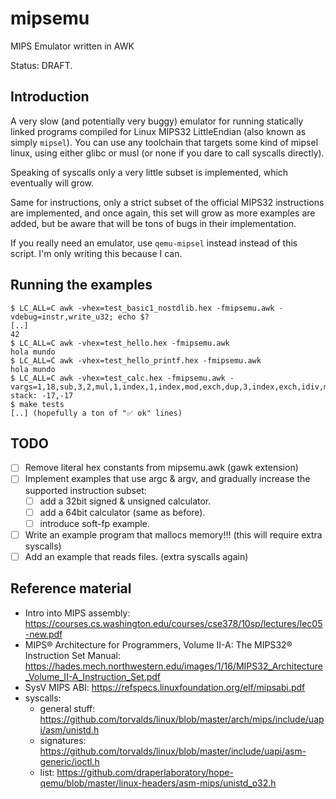 # mipsemu
MIPS Emulator written in AWK

Status: DRAFT.

## Introduction
A very slow (and potentially very buggy) emulator for running statically linked programs compiled for Linux MIPS32 LittleEndian (also known as simply `mipsel`).  You can use any toolchain that targets some kind of mipsel linux, using either glibc or musl (or none if you dare to call syscalls directly).

Speaking of syscalls only a very little subset is implemented, which eventually will grow.

Same for instructions, only a strict subset of the official MIPS32 instructions are implemented, and once again, this set will grow as more examples are added, but be aware that will be tons of bugs in their implementation.

If you really need an emulator, use `qemu-mipsel` instead instead of this script.  I'm only writing this because I can.

## Running the examples

```
$ LC_ALL=C awk -vhex=test_basic1_nostdlib.hex -fmipsemu.awk -vdebug=instr,write_u32; echo $?
[..]
42
$ LC_ALL=C awk -vhex=test_hello.hex -fmipsemu.awk
hola mundo
$ LC_ALL=C awk -vhex=test_hello_printf.hex -fmipsemu.awk
hola mundo
$ LC_ALL=C awk -vhex=test_calc.hex -fmipsemu.awk -vargs=1,18,sub,3,2,mul,1,index,1,index,mod,exch,dup,3,index,exch,idiv,mul,add
stack: -17,-17
$ make tests
[..] (hopefully a ton of "✅ ok" lines)
```

## TODO

* [ ] Remove literal hex constants from mipsemu.awk (gawk extension)
* [ ] Implement examples that use argc & argv, and gradually increase the supported instruction subset:
  * [ ] add a 32bit signed & unsigned calculator.
  * [ ] add a 64bit calculator (same as before).
  * [ ] introduce soft-fp example.
* [ ] Write an example program that mallocs memory!!! (this will require extra syscalls)
* [ ] Add an example that reads files. (extra syscalls again)

## Reference material
* Intro into MIPS assembly: https://courses.cs.washington.edu/courses/cse378/10sp/lectures/lec05-new.pdf
* MIPS® Architecture for Programmers, Volume II-A: The MIPS32® Instruction Set Manual: https://hades.mech.northwestern.edu/images/1/16/MIPS32_Architecture_Volume_II-A_Instruction_Set.pdf
* SysV MIPS ABI: https://refspecs.linuxfoundation.org/elf/mipsabi.pdf
* syscalls:
  * general stuff: https://github.com/torvalds/linux/blob/master/arch/mips/include/uapi/asm/unistd.h
  * signatures: https://github.com/torvalds/linux/blob/master/include/uapi/asm-generic/ioctl.h
  * list: https://github.com/draperlaboratory/hope-qemu/blob/master/linux-headers/asm-mips/unistd_o32.h
